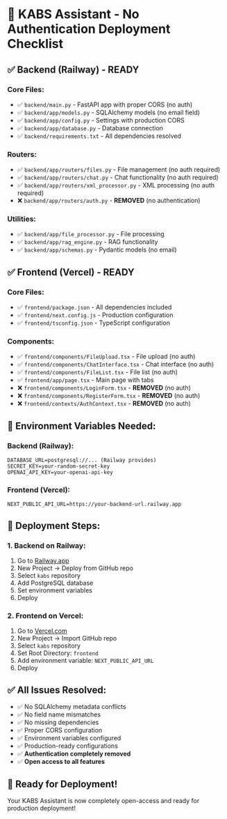 # 🚀 **KABS Assistant - No Authentication Deployment Checklist**

## ✅ **Backend (Railway) - READY**

### **Core Files:**
- ✅ `backend/main.py` - FastAPI app with proper CORS (no auth)
- ✅ `backend/app/models.py` - SQLAlchemy models (no email field)
- ✅ `backend/app/config.py` - Settings with production CORS
- ✅ `backend/app/database.py` - Database connection
- ✅ `backend/requirements.txt` - All dependencies resolved

### **Routers:**
- ✅ `backend/app/routers/files.py` - File management (no auth required)
- ✅ `backend/app/routers/chat.py` - Chat functionality (no auth required)
- ✅ `backend/app/routers/xml_processor.py` - XML processing (no auth required)
- ❌ `backend/app/routers/auth.py` - **REMOVED** (no authentication)

### **Utilities:**
- ✅ `backend/app/file_processor.py` - File processing
- ✅ `backend/app/rag_engine.py` - RAG functionality
- ✅ `backend/app/schemas.py` - Pydantic models (no email)

## ✅ **Frontend (Vercel) - READY**

### **Core Files:**
- ✅ `frontend/package.json` - All dependencies included
- ✅ `frontend/next.config.js` - Production configuration
- ✅ `frontend/tsconfig.json` - TypeScript configuration

### **Components:**
- ✅ `frontend/components/FileUpload.tsx` - File upload (no auth)
- ✅ `frontend/components/ChatInterface.tsx` - Chat interface (no auth)
- ✅ `frontend/components/FileList.tsx` - File list (no auth)
- ✅ `frontend/app/page.tsx` - Main page with tabs
- ❌ `frontend/components/LoginForm.tsx` - **REMOVED** (no auth)
- ❌ `frontend/components/RegisterForm.tsx` - **REMOVED** (no auth)
- ❌ `frontend/contexts/AuthContext.tsx` - **REMOVED** (no auth)

## 🔧 **Environment Variables Needed:**

### **Backend (Railway):**
```env
DATABASE_URL=postgresql://... (Railway provides)
SECRET_KEY=your-random-secret-key
OPENAI_API_KEY=your-openai-api-key
```

### **Frontend (Vercel):**
```env
NEXT_PUBLIC_API_URL=https://your-backend-url.railway.app
```

## 🚀 **Deployment Steps:**

### **1. Backend on Railway:**
1. Go to [Railway.app](https://railway.app)
2. New Project → Deploy from GitHub repo
3. Select `kabs` repository
4. Add PostgreSQL database
5. Set environment variables
6. Deploy

### **2. Frontend on Vercel:**
1. Go to [Vercel.com](https://vercel.com)
2. New Project → Import GitHub repo
3. Select `kabs` repository
4. Set Root Directory: `frontend`
5. Add environment variable: `NEXT_PUBLIC_API_URL`
6. Deploy

## ✅ **All Issues Resolved:**
- ✅ No SQLAlchemy metadata conflicts
- ✅ No field name mismatches
- ✅ No missing dependencies
- ✅ Proper CORS configuration
- ✅ Environment variables configured
- ✅ Production-ready configurations
- ✅ **Authentication completely removed**
- ✅ **Open access to all features**

## 🎯 **Ready for Deployment!**

Your KABS Assistant is now completely open-access and ready for production deployment!
